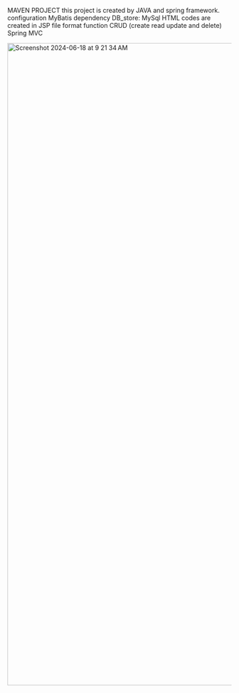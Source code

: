 MAVEN PROJECT
this project is created by JAVA and spring framework.
configuration MyBatis dependency
DB_store: MySql 
HTML codes are created in JSP file format
function CRUD (create read update and delete)
Spring MVC

<img width="1440" alt="Screenshot 2024-06-18 at 9 21 34 AM" src="https://github.com/Sunat-Nur/Bulletin-board/assets/107460955/88724a4a-0587-46be-8191-a8105ebaacbc">
